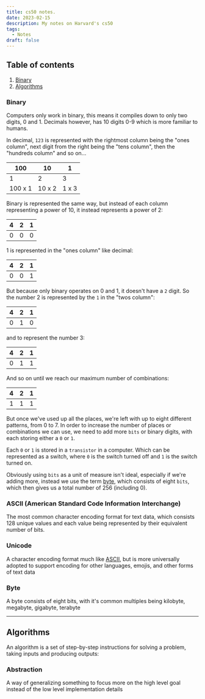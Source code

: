 ```yaml
---
title: cs50 notes.
date: 2023-02-15
description: My notes on Harvard's cs50
tags:
  - Notes
draft: false
---
```


## Table of contents

1. [Binary](#binary)
2. [Algorithms](#algorithms)

### Binary

Computers only work in binary, this means it compiles down to only two digits, 0 and 1. Decimals however, has 10 digits 0-9 which is more familiar to humans.

In decimal, `123` is represented with the rightmost column being the "ones column", next digit from the right being the "tens column", then the "hundreds column" and so on...

|   100   |   10   |   1   |
| ------- | ------ | ----- |
|    1    |   2    |   3   |
| 100 x 1 | 10 x 2 | 1 x 3 |

Binary is represented the same way, but instead of each column representing a power of 10, it instead represents a power of 2:

| 4 | 2 | 1 |
| - | - | - |
| 0 | 0 | 0 |

1 is represented in the "ones column" like decimal:

| 4 | 2 | 1 |
| - | - | - |
| 0 | 0 | 1 |

But because only binary operates on 0 and 1, it doesn't have a `2` digit. So the number 2 is represented by the `1` in the "twos column":

| 4 | 2 | 1 |
| - | - | - |
| 0 | 1 | 0 |

and to represent the number 3:

| 4 | 2 | 1 |
| - | - | - |
| 0 | 1 | 1 |

And so on until we reach our maximum number of combinations:

| 4 | 2 | 1 |
| - | - | - |
| 1 | 1 | 1 |

But once we've used up all the places, we're left with up to eight different patterns, from 0 to 7. In order to increase the number of places or combinations we can use, we need to add more `bits` or binary digits, with each storing either a `0` or `1`.

Each `0` or `1` is stored in a `transistor` in a computer. Which can be represented as a switch, where `0` is the switch turned off and `1` is the switch turned on.

Obviously using `bits` as a unit of measure isn't ideal, especially if we're adding more, instead we use the term [byte](#byte), which consists of eight `bits`, which then gives us a total number of 256 (including 0).

### ASCII (American Standard Code Information Interchange)

The most common character encoding format for text data, which consists 128 unique values and each value being represented by their equivalent number of bits.

### Unicode

A character encoding format much like [ASCII](#ascii-american-standard-code-information-interchange), but is more universally adopted to support encoding for other languages, emojis, and other forms of text data

### Byte

A byte consists of eight bits, with it's common multiples being kilobyte, megabyte, gigabyte, terabyte

---

## Algorithms

An algorithm is a set of step-by-step instructions for solving a problem, taking inputs and producing outputs:

<object data="/assets/algorithm.svg"></object>

### Abstraction

A way of generalizing something to focus more on the high level goal instead of the low level implementation details

<object data="/assets/graph.svg"></object>
